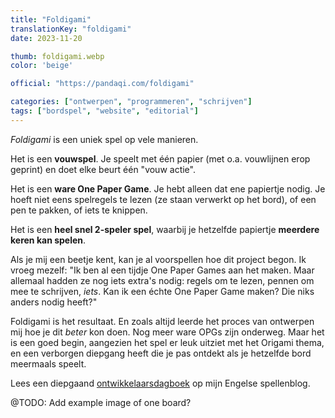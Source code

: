 ```yaml
---
title: "Foldigami"
translationKey: "foldigami"
date: 2023-11-20

thumb: foldigami.webp
color: 'beige'

official: "https://pandaqi.com/foldigami"

categories: ["ontwerpen", "programmeren", "schrijven"]
tags: ["bordspel", "website", "editorial"]
---
```


_Foldigami_ is een uniek spel op vele manieren.

Het is een **vouwspel**. Je speelt met één papier (met o.a. vouwlijnen erop geprint) en doet elke beurt één "vouw actie".

Het is een **ware One Paper Game**. Je hebt alleen dat ene papiertje nodig. Je hoeft niet eens spelregels te lezen (ze staan verwerkt op het bord), of een pen te pakken, of iets te knippen.

Het is een **heel snel 2-speler spel**, waarbij je hetzelfde papiertje **meerdere keren kan spelen**.

Als je mij een beetje kent, kan je al voorspellen hoe dit project begon. Ik vroeg mezelf: "Ik ben al een tijdje One Paper Games aan het maken. Maar allemaal hadden ze nog iets extra's nodig: regels om te lezen, pennen om mee te schrijven, _iets_. Kan ik een échte One Paper Game maken? Die niks anders nodig heeft?"

Foldigami is het resultaat. En zoals altijd leerde het proces van ontwerpen mij hoe je dit _beter_ kon doen. Nog meer ware OPGs zijn onderweg. Maar het is een goed begin, aangezien het spel er leuk uitziet met het Origami thema, en een verborgen diepgang heeft die je pas ontdekt als je hetzelfde bord meermaals speelt.

Lees een diepgaand [ontwikkelaarsdagboek](https://pandaqi.com/blog/boardgames/kingseat) op mijn Engelse spellenblog.

@TODO: Add example image of one board?